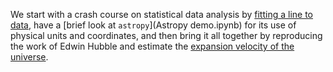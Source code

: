 We start with a crash course on statistical data analysis by [fitting a line to data](Fitting-a-line.ipynb), have a [brief look at `astropy`](Astropy demo.ipynb) for its use of physical units and coordinates, and then bring it all together by reproducing the work of Edwin Hubble and estimate the [expansion velocity of the universe](Hubble.ipynb).